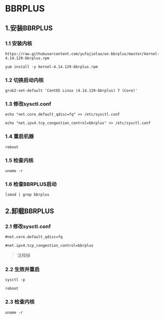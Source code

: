 # BBRPLUS
## 1.安装BBRPLUS
### 1.1 安装内核
```
https://raw.githubusercontent.com/yufajieluo/ws-bbrplus/master/kernel-4.14.129-bbrplus.rpm

yum install -y kernel-4.14.129-bbrplus.rpm
```

### 1.2 切换启动内核
```
grub2-set-default 'CentOS Linux (4.14.129-bbrplus) 7 (Core)'
```

### 1.3 修改sysctl.conf
```
echo "net.core.default_qdisc=fq" >> /etc/sysctl.conf

echo "net.ipv4.tcp_congestion_control=bbrplus" >> /etc/sysctl.conf
```

### 1.4 重启机器
```
reboot
```

### 1.5 检查内核
```
uname -r
```

### 1.6 检查BBRPLUS启动
```
lsmod | grep bbrplus
```

## 2.卸载BBRPLUS
### 2.1 修改sysctl.conf
```
#net.core.default_qdisc=fq

#net.ipv4.tcp_congestion_control=bbrplus
```
> 注释掉

### 2.2 生效并重启
```
sysctl -p

reboot
```
### 2.3 检查内核
```
uname -r
```
